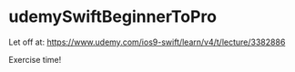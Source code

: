 # udemySwiftBeginnerToPro

Let off at:
https://www.udemy.com/ios9-swift/learn/v4/t/lecture/3382886

Exercise time!

